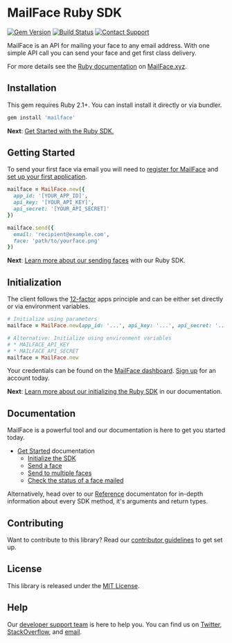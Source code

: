 # MailFace Ruby SDK

[![Gem Version](http://img.shields.io/gem/v/twilio-ruby.svg)][gem]
[![Build Status](http://img.shields.io/travis/twilio/twilio-ruby.svg)][travis]
[![Contact Support](https://img.shields.io/badge/contact-support-blue.svg)][support]

MailFace is an API for mailing your face to any email address. With one simple API call you can send your face  and get first class delivery. 

For more details see the [Ruby documentation](https://mailface.xyz/docs/ruby) on [MailFace.xyz](https://mailface.xyz).

## Installation

This gem requires Ruby 2.1+. You can install install it directly or via bundler.

```ruby
gem install 'mailface'
```

__Next__: [Get Started with the Ruby SDK.](https://mailface.xyz/docs/ruby/get_started/initialize) 

## Getting Started

To send your first face via email you will need to [register for MailFace](https://mailface.xyz/register) and [set up your first application](https://dashboard.mailface.xyz/applications).

```ruby
mailface = MailFace.new({
  app_id: '[YOUR_APP_ID]',
  api_key: '[YOUR_API_KEY]',
  api_secret: '[YOUR_API_SECRET]'
})

mailface.send({
  email: 'recipient@example.com',
  face: 'path/to/yourface.png'
}) 
```

__Next__: [Learn more about our sending faces](https://mailface.xyz/docs/ruby/get_started/send_face) with our Ruby SDK.

## Initialization

The client follows the [12-factor](http://12factor.net/config) apps principle and can be either set directly or via environment variables.

```ruby
# Initialize using parameters
mailface = MailFace.new(app_id: '...', api_key: '...', api_secret: '...')

# Alternative: Initialize using environment variables
# * MAILFACE_API_KEY
# * MAILFACE_API_SECRET
mailface = MailFace.new
```

Your credentials can be found on the [MailFace dashboard](https://dashboard.mailface.xyz/api_keys). [Sign up](https://mailface.xyz/register) for an account today. 

__Next__: [Learn more about our initializing the Ruby SDK](https://mailface.xyz/docs/ruby/get_started_initialize) in our documentation.

## Documentation

MailFace is a powerful tool and our documentation is here to get you started today.

* [Get Started](https://mailface.xyz/docs/ruby/get_started) documentation
  * [Initialize the SDK](https://mailface.xyz/docs/ruby/get_started/initialize)
  * [Send a face](https://mailface.xyz/docs/ruby/get_started/send_face)
  * [Send to multiple faces](https://mailface.xyz/docs/ruby/get_started/send_multiple_faces)
  * [Check the status of a face mailed](https://mailface.xyz/docs/ruby/get_started/check_status)

Alternatively, head over to our [Reference](https://mailface.xyz/docs/ruby/reference) documentaton for in-depth information about every SDK method, it's arguments and return types.

## Contributing

Want to contribute to this library? Read our [contributor guidelines](CONTRIBUTING.md) to get set up.

## License

This library is released under the [MIT License](LICENSE).

## Help

Our [developer support team](https://mailface.xyz/developers) is here to help you. You can find us on [Twitter](https://twitter.com/mailfacexyz), [StackOverflow](#), and [email](#).

[gem]: https://rubygems.org/gems/twilio-ruby
[travis]: http://travis-ci.org/twilio/twilio-ruby
[support]: http://mailface.xyz/support

